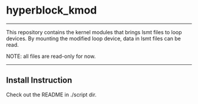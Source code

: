 # hyperblock_kmod
---
This repository contains the kernel modules that brings lsmt files to loop devices. By mounting the modified loop device, data in lsmt files can be read.

NOTE: all files are read-only for now.

---
## Install Instruction
Check out the README in ./script dir.
